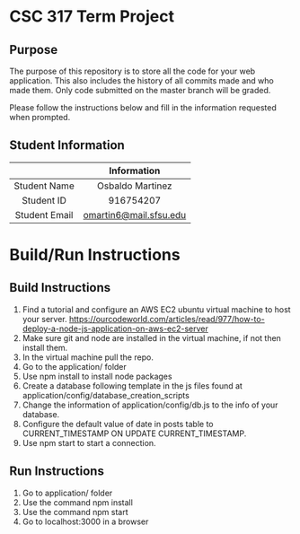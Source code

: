 # CSC 317 Term Project

## Purpose

The purpose of this repository is to store all the code for your web application. This also includes the history of all commits made and who made them. Only code submitted on the master branch will be graded.

Please follow the instructions below and fill in the information requested when prompted.

## Student Information

|               | Information            |
|:-------------:|:-------------:         |
| Student Name  | Osbaldo Martinez       |
| Student ID    | 916754207              |
| Student Email | omartin6@mail.sfsu.edu |



# Build/Run Instructions

## Build Instructions
1. Find a tutorial and configure an AWS EC2 ubuntu virtual machine to host your server. https://ourcodeworld.com/articles/read/977/how-to-deploy-a-node-js-application-on-aws-ec2-server
2. Make sure git and node are installed in the virtual machine, if not then install them.
3. In the virtual machine pull the repo.
4. Go to the application/ folder
5. Use npm install to install node packages
6. Create a database following template in the js files found at application/config/database_creation_scripts
7. Change the information of application/config/db.js to the info of your database.
8. Configure the default value of date in posts table to CURRENT_TIMESTAMP ON UPDATE CURRENT_TIMESTAMP.
9. Use npm start to start a connection.

## Run Instructions
1. Go to application/ folder
2. Use the command npm install
3. Use the command npm start
4. Go to localhost:3000 in a browser
